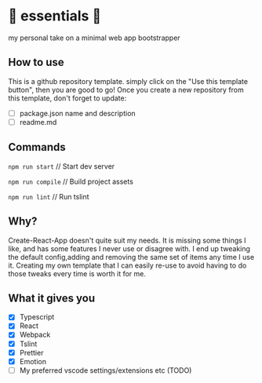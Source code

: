 # 🦄 essentials 🦄

my personal take on a minimal web app bootstrapper

## How to use

This is a github repository template. simply click on the "Use this template button", then you are good to go! Once you create a new repository from this template, don't forget to update:

- [ ] package.json name and description
- [ ] readme.md

## Commands

`npm run start` // Start dev server

`npm run compile` // Build project assets

`npm run lint` // Run tslint

## Why?

Create-React-App doesn't quite suit my needs. It is missing some things I like, and has some features I never use or disagree with. I end up tweaking the default config,adding and removing the same set of items any time I use it. Creating my own template that I can easily re-use to avoid having to do those tweaks every time is worth it for me.

## What it gives you

- [x] Typescript
- [x] React
- [x] Webpack
- [x] Tslint
- [x] Prettier
- [x] Emotion
- [ ] My preferred vscode settings/extensions etc (TODO)
